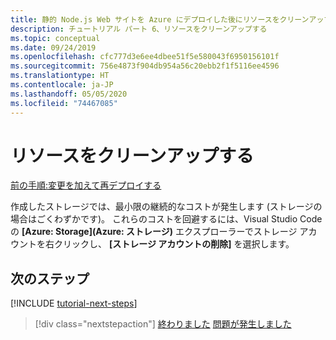 ```yaml
---
title: 静的 Node.js Web サイトを Azure にデプロイした後にリソースをクリーンアップする
description: チュートリアル パート 6、リソースをクリーンアップする
ms.topic: conceptual
ms.date: 09/24/2019
ms.openlocfilehash: cfc777d3e6ee4dbee51f5e580043f6950156101f
ms.sourcegitcommit: 756e4873f904db954a56c20ebb2f1f5116ee4596
ms.translationtype: HT
ms.contentlocale: ja-JP
ms.lasthandoff: 05/05/2020
ms.locfileid: "74467085"
---
```

# <a name="clean-up-resources"></a>リソースをクリーンアップする

[前の手順:変更を加えて再デプロイする](tutorial-vscode-static-website-node-05.md)

作成したストレージでは、最小限の継続的なコストが発生します (ストレージの場合はごくわずかです)。 これらのコストを回避するには、Visual Studio Code の **[Azure: Storage]\(Azure: ストレージ\)** エクスプローラーでストレージ アカウントを右クリックし、 **[ストレージ アカウントの削除]** を選択します。

## <a name="next-steps"></a>次のステップ

[!INCLUDE [tutorial-next-steps](includes/tutorial-next-steps.md)]

> [!div class="nextstepaction"]
> [終わりました](node-howto-create-static-site-jamstack.md) [問題が発生しました](https://www.research.net/r/PWZWZ52?tutorial=node-deployment-staticwebsite&step=clean-up-resources)

